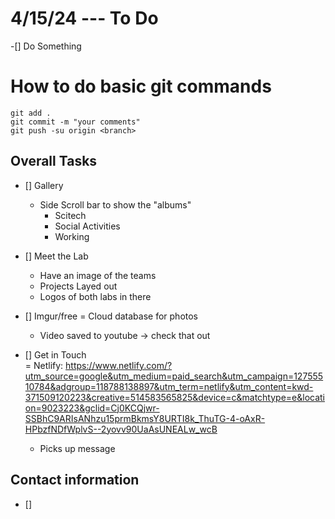 # 4/15/24 --- To Do
-[] Do Something

# How to do basic git commands
```
git add .
git commit -m "your comments"
git push -su origin <branch>
```

## Overall Tasks
- [] Gallery
    - Side Scroll bar to show the "albums"
        - Scitech
        - Social Activities
        - Working
- [] Meet the Lab
    - Have an image of the teams 
    - Projects Layed out
    - Logos of both labs in there 
- [] Imgur/free
    = Cloud database for photos
    - Video saved to youtube -> check that out

- [] Get in Touch  
    = Netlify:
        https://www.netlify.com/?utm_source=google&utm_medium=paid_search&utm_campaign=12755510784&adgroup=118788138897&utm_term=netlify&utm_content=kwd-371509120223&creative=514583565825&device=c&matchtype=e&location=9023223&gclid=Cj0KCQjwr-SSBhC9ARIsANhzu15prmBkmsY8URTI8k_ThuTG-4-oAxR-HPbzfNDfWplvS--2yovv90UaAsUNEALw_wcB
    - Picks up message 


## Contact information 
- [] 